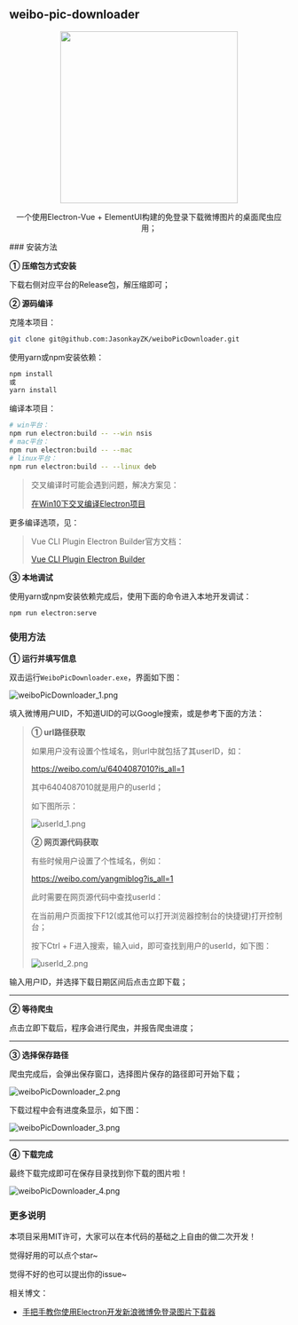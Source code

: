 ## weibo-pic-downloader

<p align="center">
<image src="./public/Logo.png" width="320px" height="310px"></image>
    <div style="text-align:center; margin:0 auto">
        一个使用Electron-Vue + ElementUI构建的免登录下载微博图片的桌面爬虫应用；
    </div>
</p>
### 安装方法

**① 压缩包方式安装**

下载右侧对应平台的Release包，解压缩即可；

**② 源码编译**

克隆本项目：

```bash
git clone git@github.com:JasonkayZK/weiboPicDownloader.git
```

使用yarn或npm安装依赖：

```bash
npm install
或
yarn install
```

编译本项目：

```bash
# win平台：
npm run electron:build -- --win nsis
# mac平台：
npm run electron:build -- --mac
# linux平台：
npm run electron:build -- --linux deb
```

>   交叉编译时可能会遇到问题，解决方案见：
>   
>   [在Win10下交叉编译Electron项目](https://jasonkayzk.github.io/2020/11/08/在Win10下交叉编译Electron项目/)

更多编译选项，见：

>   Vue CLI Plugin Electron Builder官方文档：
>
>   [Vue CLI Plugin Electron Builder](https://nklayman.github.io/vue-cli-plugin-electron-builder/)

**③ 本地调试**

使用yarn或npm安装依赖完成后，使用下面的命令进入本地开发调试：

```bash
npm run electron:serve
```

### 使用方法

**① 运行并填写信息**

双击运行`WeiboPicDownloader.exe`，界面如下图：

![weiboPicDownloader_1.png](./demo_img/weiboPicDownloader_1.png)

填入微博用户UID，不知道UID的可以Google搜索，或是参考下面的方法：

>   **① url路径获取**
>
>   如果用户没有设置个性域名，则url中就包括了其userID，如：
>
>   https://weibo.com/u/6404087010?is_all=1
>
>   其中6404087010就是用户的userId；
>
>   如下图所示：
>
>   ![userId_1.png](./demo_img/userId_1.png)
>
>   **② 网页源代码获取**
>
>   有些时候用户设置了个性域名，例如：
>
>   https://weibo.com/yangmiblog?is_all=1
>
>   此时需要在网页源代码中查找userId：
>
>   在当前用户页面按下F12(或其他可以打开浏览器控制台的快捷键)打开控制台；
>
>   按下Ctrl + F进入搜索，输入uid，即可查找到用户的userId，如下图：
>
>   ![userId_2.png](./demo_img/userId_2.png)

输入用户ID，并选择下载日期区间后点击立即下载；

****

**② 等待爬虫**

点击立即下载后，程序会进行爬虫，并报告爬虫进度；

****

**③ 选择保存路径**

爬虫完成后，会弹出保存窗口，选择图片保存的路径即可开始下载；

![weiboPicDownloader_2.png](./demo_img/weiboPicDownloader_2.png)

下载过程中会有进度条显示，如下图：

![weiboPicDownloader_3.png](./demo_img/weiboPicDownloader_3.png)

****

**④ 下载完成**

最终下载完成即可在保存目录找到你下载的图片啦！

![weiboPicDownloader_4.png](./demo_img/weiboPicDownloader_4.png)

### 更多说明

本项目采用MIT许可，大家可以在本代码的基础之上自由的做二次开发！

觉得好用的可以点个star~

觉得不好的也可以提出你的issue~

相关博文：

-   [手把手教你使用Electron开发新浪微博免登录图片下载器](https://jasonkayzk.github.io/2020/11/04/%E6%89%8B%E6%8A%8A%E6%89%8B%E6%95%99%E4%BD%A0%E4%BD%BF%E7%94%A8Electron%E5%BC%80%E5%8F%91%E6%96%B0%E6%B5%AA%E5%BE%AE%E5%8D%9A%E5%85%8D%E7%99%BB%E5%BD%95%E5%9B%BE%E7%89%87%E4%B8%8B%E8%BD%BD%E5%99%A8/)

